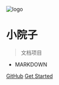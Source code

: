 
![logo](https://docsify.js.org/_media/icon.svg)

# 小院子

> 文档项目

* MARKDOWN

[GitHub](https://github.com/karleraess/docsify)
[Get Started](README)
